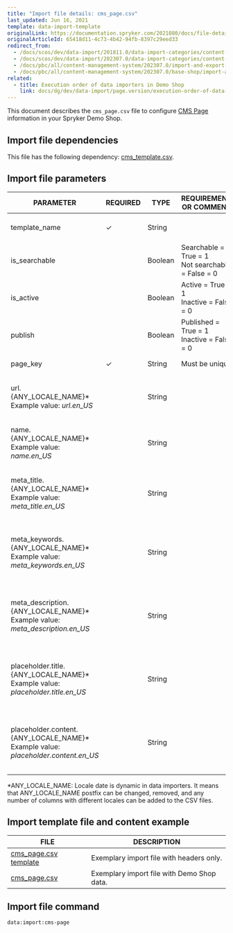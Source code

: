 ```yaml
---
title: "Import file details: cms_page.csv"
last_updated: Jun 16, 2021
template: data-import-template
originalLink: https://documentation.spryker.com/2021080/docs/file-details-cms-pagecsv
originalArticleId: 65418d11-4c73-4b42-94fb-8397c29eed33
redirect_from:
  - /docs/scos/dev/data-import/201811.0/data-import-categories/content-management/file-details-cms-page.csv.html
  - /docs/scos/dev/data-import/202307.0/data-import-categories/content-management/file-details-cms-page.csv.html
  - /docs/pbc/all/content-management-system/202307.0/import-and-export-data/file-details-cms-page.csv.html
  - /docs/pbc/all/content-management-system/202307.0/base-shop/import-and-export-data/file-details-cms-page.csv.html
related:
  - title: Execution order of data importers in Demo Shop
    link: docs/dg/dev/data-import/page.version/execution-order-of-data-importers.html
---
```



This document describes the `cms_page.csv` file to configure [CMS Page](/docs/pbc/all/content-management-system/{{page.version}}/base-shop/cms-feature-overview/cms-pages-overview.html) information in your Spryker Demo Shop.

## Import file dependencies

This file has the following dependency: [cms_template.csv](/docs/pbc/all/content-management-system/{{page.version}}/base-shop/import-and-export-data/import-file-details-cms-template.csv.html).

## Import file parameters



| PARAMETER | REQUIRED | TYPE | REQUIREMENTS OR COMMENTS | DESCRIPTION |
| --- | --- | --- | --- | --- |
| template_name | &check; | String | | Name of the page template. |
| is_searchable |  | Boolean |Searchable = True = 1<br>Not searchable = False = 0 | Indicates if the page is searchable or not. |
| is_active |  | Boolean |Active = True = 1<br>Inactive = False = 0 | Indicates if the page is active or not. |
| publish |  | Boolean |Published = True = 1<br>Inactive = False = 0 | Indicates if the page is published or not. |
| page_key | &check; | String | Must be unique. | Identifier of the page. |
| url.{ANY_LOCALE_NAME}*<br>Example value: *url.en_US* |  | String |  |  Page URL, translated into the specified locale (US for our example). |
| name.{ANY_LOCALE_NAME}*<br>Example value: *name.en_US* |  | String |  |  Page name, translated into the specified locale (US for our example). |
| meta_title.{ANY_LOCALE_NAME}*<br>Example value: *meta_title.en_US* |  | String |  |  Page meta data title, translated into the specified locale (US for our example). |
| meta_keywords.{ANY_LOCALE_NAME}*<br>Example value: *meta_keywords.en_US* |  | String |  | Page meta data keywords, translated into the specified locale (US for our example). |
| meta_description.{ANY_LOCALE_NAME}*<br>Example value: *meta_description.en_US* |  | String |  | Page meta data description, translated into the specified locale (US for our example). |
| placeholder.title.{ANY_LOCALE_NAME}*<br>Example value: *placeholder.title.en_US* |  | String |  | Page placeholder to the title, translated into the specified locale (US for our example). |
| placeholder.content.{ANY_LOCALE_NAME}*<br>Example value: *placeholder.content.en_US* |  | String |  | Page placeholder to the content, translated into the specified locale (US for our example). |

*ANY_LOCALE_NAME: Locale date is dynamic in data importers. It means that ANY_LOCALE_NAME postfix can be changed, removed, and any number of columns with different locales can be added to the CSV files.



## Import template file and content example



| FILE | DESCRIPTION |
| --- | --- |
| [cms_page.csv template](https://spryker.s3.eu-central-1.amazonaws.com/docs/Developer+Guide/Back-End/Data+Manipulation/Data+Ingestion/Data+Import/Data+Import+Categories/Content+Management/Template+cms_page.csv) | Exemplary import file with headers only. |
| [cms_page.csv](https://spryker.s3.eu-central-1.amazonaws.com/docs/Developer+Guide/Back-End/Data+Manipulation/Data+Ingestion/Data+Import/Data+Import+Categories/Content+Management/cms_page.csv) | Exemplary import file with Demo Shop data. |

## Import file command

```bash
data:import:cms-page
```
